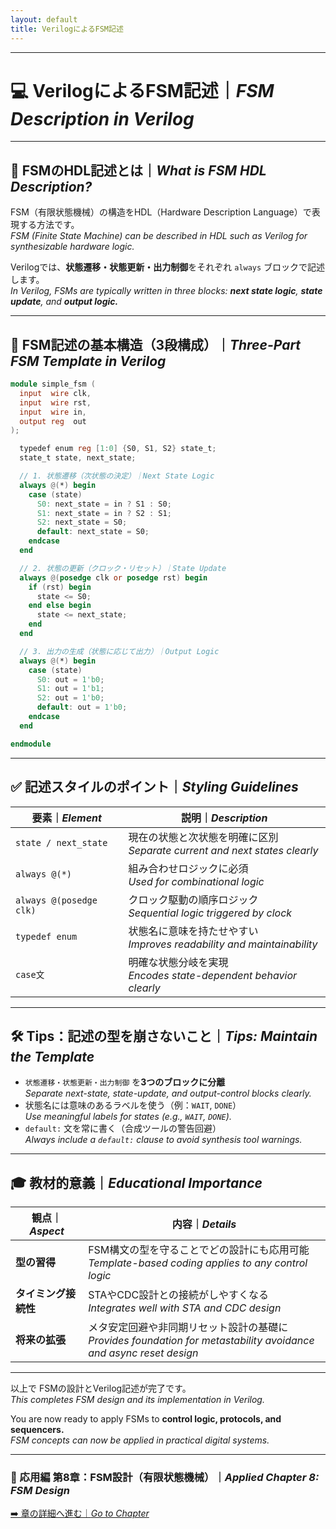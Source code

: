 ```yaml
---
layout: default
title: VerilogによるFSM記述
---
```


---

# 💻 VerilogによるFSM記述｜*FSM Description in Verilog*

---

## 📘 FSMのHDL記述とは｜*What is FSM HDL Description?*

FSM（有限状態機械）の構造をHDL（Hardware Description Language）で表現する方法です。  
*FSM (Finite State Machine) can be described in HDL such as Verilog for synthesizable hardware logic.*  

Verilogでは、**状態遷移・状態更新・出力制御**をそれぞれ `always` ブロックで記述します。  
*In Verilog, FSMs are typically written in three blocks: **next state logic**, **state update**, and **output logic.***

---

## 🧩 FSM記述の基本構造（3段構成）｜*Three-Part FSM Template in Verilog*

```verilog
module simple_fsm (
  input  wire clk,
  input  wire rst,
  input  wire in,
  output reg  out
);

  typedef enum reg [1:0] {S0, S1, S2} state_t;
  state_t state, next_state;

  // 1. 状態遷移（次状態の決定）｜Next State Logic
  always @(*) begin
    case (state)
      S0: next_state = in ? S1 : S0;
      S1: next_state = in ? S2 : S1;
      S2: next_state = S0;
      default: next_state = S0;
    endcase
  end

  // 2. 状態の更新（クロック・リセット）｜State Update
  always @(posedge clk or posedge rst) begin
    if (rst) begin
      state <= S0;
    end else begin
      state <= next_state;
    end
  end

  // 3. 出力の生成（状態に応じて出力）｜Output Logic
  always @(*) begin
    case (state)
      S0: out = 1'b0;
      S1: out = 1'b1;
      S2: out = 1'b0;
      default: out = 1'b0;
    endcase
  end

endmodule
```

---

## ✅ 記述スタイルのポイント｜*Styling Guidelines*

| **要素｜*Element*** | **説明｜*Description*** |
|------------------|------------------------|
| `state / next_state` | 現在の状態と次状態を明確に区別 <br>*Separate current and next states clearly* |
| `always @(*)` | 組み合わせロジックに必須 <br>*Used for combinational logic* |
| `always @(posedge clk)` | クロック駆動の順序ロジック <br>*Sequential logic triggered by clock* |
| `typedef enum` | 状態名に意味を持たせやすい <br>*Improves readability and maintainability* |
| `case文` | 明確な状態分岐を実現 <br>*Encodes state-dependent behavior clearly* |

---

## 🛠 Tips：記述の型を崩さないこと｜*Tips: Maintain the Template*

- `状態遷移・状態更新・出力制御` を**3つのブロックに分離**  
  *Separate next-state, state-update, and output-control blocks clearly.*  
- 状態名には意味のあるラベルを使う（例：`WAIT`, `DONE`）  
  *Use meaningful labels for states (e.g., `WAIT`, `DONE`).*  
- `default:` 文を常に書く（合成ツールの警告回避）  
  *Always include a `default:` clause to avoid synthesis tool warnings.*  

---

## 🎓 教材的意義｜*Educational Importance*

| 観点｜*Aspect* | 内容｜*Details* |
|---------|----------------------------|
| **型の習得** | FSM構文の型を守ることでどの設計にも応用可能 <br>*Template-based coding applies to any control logic* |
| **タイミング接続性** | STAやCDC設計との接続がしやすくなる <br>*Integrates well with STA and CDC design* |
| **将来の拡張** | メタ安定回避や非同期リセット設計の基礎に <br>*Provides foundation for metastability avoidance and async reset design* |

---

以上で FSMの設計とVerilog記述が完了です。  
*This completes FSM design and its implementation in Verilog.*  

You are now ready to apply FSMs to **control logic, protocols, and sequencers.**  
*FSM concepts can now be applied in practical digital systems.*

---

### 🔁 応用編 第8章：FSM設計（有限状態機械）｜*Applied Chapter 8: FSM Design*  
[➡️ 章の詳細へ進む｜*Go to Chapter*](./README.md)
